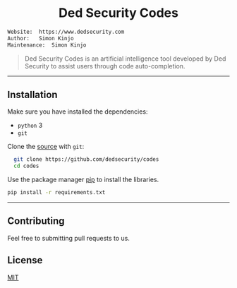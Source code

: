 <h1 align="center"> Ded Security Codes</h1>

```bash
Website:  https://www.dedsecurity.com
Author:   Simon Kinjo
Maintenance:  Simon Kinjo
```

>Ded Security Codes is an artificial intelligence tool 
>developed by Ded Security to assist users through code auto-completion.
---

## Installation

Make sure you have installed the dependencies:

  * `python` 3
  * `git`

Clone the [source] with `git`:
 ```sh
   git clone https://github.com/dedsecurity/codes
   cd codes
   ```
   
Use the package manager [pip](https://pip.pypa.io/en/stable/) to install the libraries.

```bash
pip install -r requirements.txt
```

 [source]: https://github.com/dedsecurity/codes

---

## Contributing
Feel free to submitting pull requests to us.
## License
[MIT](https://opensource.org/licenses/MIT)
